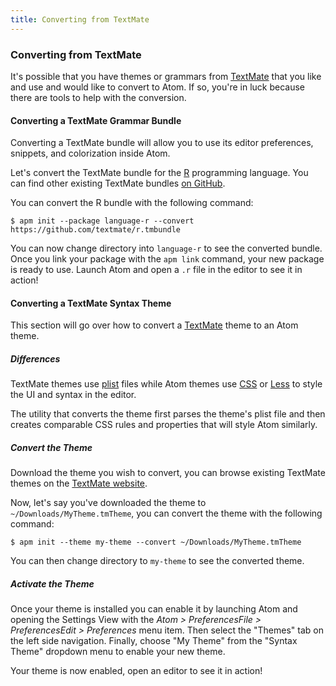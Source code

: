 ```yaml
---
title: Converting from TextMate
---
```


### Converting from TextMate

It's possible that you have themes or grammars from [TextMate](https://macromates.com) that you like and use and would like to convert to Atom. If so, you're in luck because there are tools to help with the conversion.

#### Converting a TextMate Grammar Bundle

Converting a TextMate bundle will allow you to use its editor preferences, snippets, and colorization inside Atom.

Let's convert the TextMate bundle for the [R](<https://en.wikipedia.org/wiki/R_(programming_language)>) programming language. You can find other existing TextMate bundles [on GitHub](https://github.com/textmate).

You can convert the R bundle with the following command:

```command-line
$ apm init --package language-r --convert https://github.com/textmate/r.tmbundle
```

You can now change directory into `language-r` to see the converted bundle. Once you link your package with the `apm link` command, your new package is ready to use. Launch Atom and open a `.r` file in the editor to see it in action!

#### Converting a TextMate Syntax Theme

This section will go over how to convert a [TextMate](https://macromates.com) theme to an Atom
theme.

##### Differences

TextMate themes use [plist](https://en.wikipedia.org/wiki/Property_list) files while Atom themes use [CSS](https://en.wikipedia.org/wiki/Cascading_Style_Sheets) or [Less](http://lesscss.org) to style the UI and syntax in the editor.

The utility that converts the theme first parses the theme's plist file and then creates comparable CSS rules and properties that will style Atom similarly.

##### Convert the Theme

Download the theme you wish to convert, you can browse existing TextMate themes on the [TextMate website](http://wiki.macromates.com/Themes/UserSubmittedThemes).

Now, let's say you've downloaded the theme to `~/Downloads/MyTheme.tmTheme`, you can convert the theme with the following command:

```command-line
$ apm init --theme my-theme --convert ~/Downloads/MyTheme.tmTheme
```

You can then change directory to `my-theme` to see the converted theme.

##### Activate the Theme

Once your theme is installed you can enable it by launching Atom and opening the Settings View with the <span class="platform-mac">_Atom > Preferences_</span><span class="platform-windows">_File > Preferences_</span><span class="platform-linux">_Edit > Preferences_</span> menu item. Then select the "Themes" tab on the left side navigation. Finally, choose "My Theme" from the "Syntax Theme" dropdown menu to enable your new theme.

Your theme is now enabled, open an editor to see it in action!
